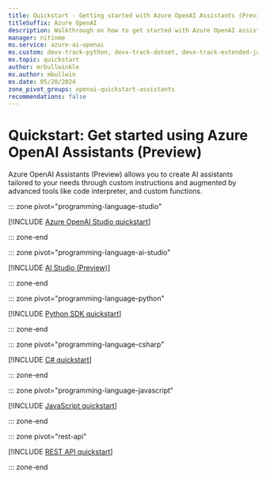 ```yaml
---
title: Quickstart - Getting started with Azure OpenAI Assistants (Preview)
titleSuffix: Azure OpenAI
description: Walkthrough on how to get started with Azure OpenAI assistants with new features like code interpreter and retrieval.
manager: nitinme
ms.service: azure-ai-openai
ms.custom: devx-track-python, devx-track-dotnet, devx-track-extended-java, devx-track-js
ms.topic: quickstart
author: mrbullwinkle
ms.author: mbullwin
ms.date: 05/20/2024
zone_pivot_groups: openai-quickstart-assistants
recommendations: false
---
```



# Quickstart: Get started using Azure OpenAI Assistants (Preview)

Azure OpenAI Assistants (Preview) allows you to create AI assistants tailored to your needs through custom instructions and augmented by advanced tools like code interpreter, and custom functions.

::: zone pivot="programming-language-studio"

[!INCLUDE [Azure OpenAI Studio quickstart](includes/assistants-studio.md)]

::: zone-end

::: zone pivot="programming-language-ai-studio"

[!INCLUDE [AI Studio (Preview)](includes/assistants-ai-studio.md)]

::: zone-end

::: zone pivot="programming-language-python"

[!INCLUDE [Python SDK quickstart](includes/assistants-python.md)]

::: zone-end

::: zone pivot="programming-language-csharp"

[!INCLUDE [C# quickstart](includes/assistants-csharp.md)]

::: zone-end

::: zone pivot="programming-language-javascript"

[!INCLUDE [JavaScript quickstart](includes/assistants-javascript.md)]

::: zone-end

::: zone pivot="rest-api"

[!INCLUDE [REST API quickstart](includes/assistants-rest.md)]

::: zone-end
